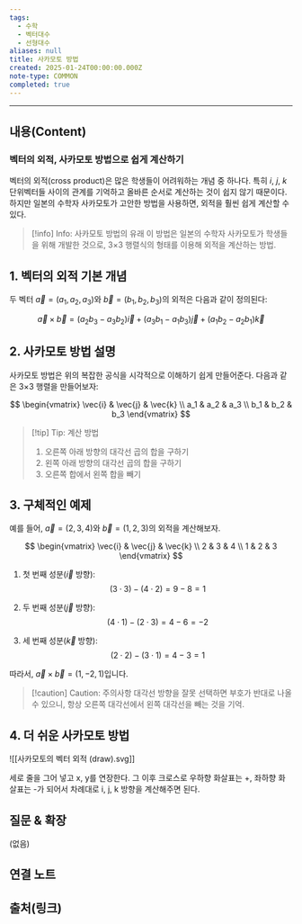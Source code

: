 ```yaml
---
tags:
  - 수학
  - 벡터대수
  - 선형대수
aliases: null
title: 사카모토 방법
created: 2025-01-24T00:00:00.000Z
note-type: COMMON
completed: true
---
```


---

## 내용(Content)

### 벡터의 외적, 사카모토 방법으로 쉽게 계산하기

벡터의 외적(cross product)은 많은 학생들이 어려워하는 개념 중 하나다. 특히 $i$, $j$, $k$ 단위벡터들 사이의 관계를 기억하고 올바른 순서로 계산하는 것이 쉽지 않기 때문이다. 하지만 일본의 수학자 사카모토가 고안한 방법을 사용하면, 외적을 훨씬 쉽게 계산할 수 있다.

> [!info] Info: 사카모토 방법의 유래
> 이 방법은 일본의 수학자 사카모토가 학생들을 위해 개발한 것으로, 3×3 행렬식의 형태를 이용해 외적을 계산하는 방법.

## 1. 벡터의 외적 기본 개념

두 벡터 $\vec{a}=(a_1, a_2, a_3)$와 $\vec{b}=(b_1, b_2, b_3)$의 외적은 다음과 같이 정의된다:

$$
\vec{a} \times \vec{b} = (a_2b_3-a_3b_2)\vec{i} + (a_3b_1-a_1b_3)\vec{j} + (a_1b_2-a_2b_1)\vec{k}
$$

## 2. 사카모토 방법 설명

사카모토 방법은 위의 복잡한 공식을 시각적으로 이해하기 쉽게 만들어준다. 다음과 같은 3×3 행렬을 만들어보자:


$$
\begin{vmatrix} 
\vec{i} & \vec{j} & \vec{k} \\
a_1 & a_2 & a_3 \\
b_1 & b_2 & b_3
\end{vmatrix}
$$

> [!tip] Tip: 계산 방법
> 1. 오른쪽 아래 방향의 대각선 곱의 합을 구하기
> 2. 왼쪽 아래 방향의 대각선 곱의 합을 구하기
> 3. 오른쪽 합에서 왼쪽 합을 빼기

## 3. 구체적인 예제

예를 들어, $\vec{a}=(2,3,4)$와 $\vec{b}=(1,2,3)$의 외적을 계산해보자.

$$
\begin{vmatrix} 
\vec{i} & \vec{j} & \vec{k} \\
2 & 3 & 4 \\
1 & 2 & 3
\end{vmatrix}
$$

1. 첫 번째 성분($\vec{i}$ 방향):
$$
(3 \cdot 3) - (4 \cdot 2) = 9 - 8 = 1
$$

2. 두 번째 성분($\vec{j}$ 방향):
$$
(4 \cdot 1) - (2 \cdot 3) = 4 - 6 = -2
$$

3. 세 번째 성분($\vec{k}$ 방향):
$$
(2 \cdot 2) - (3 \cdot 1) = 4 - 3 = 1
$$

따라서, $\vec{a} \times \vec{b} = (1,-2,1)$입니다.

> [!caution] Caution: 주의사항
> 대각선 방향을 잘못 선택하면 부호가 반대로 나올 수 있으니, 항상 오른쪽 대각선에서 왼쪽 대각선을 빼는 것을 기억.

## 4. 더 쉬운 사카모토 방법


![[사카모토의 벡터 외적 (draw).svg]]


세로 줄을 그어 넣고 x, y를 연장한다. 그 이후 크로스로 우하향 화살표는 +, 좌하향 화살표는 -가 되어서 차례대로 i, j, k 방향을 계산해주면 된다.

## 질문 & 확장

(없음)

## 연결 노트

## 출처(링크)





